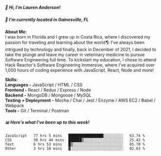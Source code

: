 <h5 color="blue">👋 Hi, I’m Lauren Anderson!</h5>
<h5>📍 I'm currently located in Gainesville, FL</h5>

<span color="blue"><b>About Me:</b></span>         
I was born in Florida and I grew up in Costa Rica, where I discovered my passion for traveling and learning about the world🌎  I've always been intrigued by technology and finally, back in December of 2021, I decided to take the plunge and leave my career in veterinary medicine to pursue Software Engineering full time. To kickstart my education, I chose to attend Hack Reactor's Software Engineering Immersive, where I've acquired over 1,000 hours of coding experience with JavaScript, React, Node and more! 

<b>Skills:</b>   
<b>Languages -</b> JavaScript / HTML / CSS  
<b>Frontend -</b> React / Redux / Express / Node   
<b>Backend -</b> MongoDB / Mongoose / MySQL   
<b>Testing + Deployment -</b> Mocha / Chai / Jest / Enzyme / AWS EC2 / Babel / Webpack    
<b>Tools -</b> Git / Terminal / Postman   
   

<h5>📊 Here's what I've been up to this week!</h5>
<div width="200">
<!--START_SECTION:waka-->

```text
JavaScript   77 hrs 5 mins   ████████████████░░░░░░░░░   63.74 %
CSS          30 hrs 44 mins  ██████▒░░░░░░░░░░░░░░░░░░   25.42 %
Text         6 hrs 53 mins   █▒░░░░░░░░░░░░░░░░░░░░░░░   05.70 %
Other        3 hrs 10 mins   ▓░░░░░░░░░░░░░░░░░░░░░░░░   02.63 %
```

<!--END_SECTION:waka-->
</div>
  



